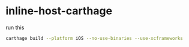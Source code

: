 # inline-host-carthage

run this
```bash
carthage build --platform iOS --no-use-binaries --use-xcframeworks
```
